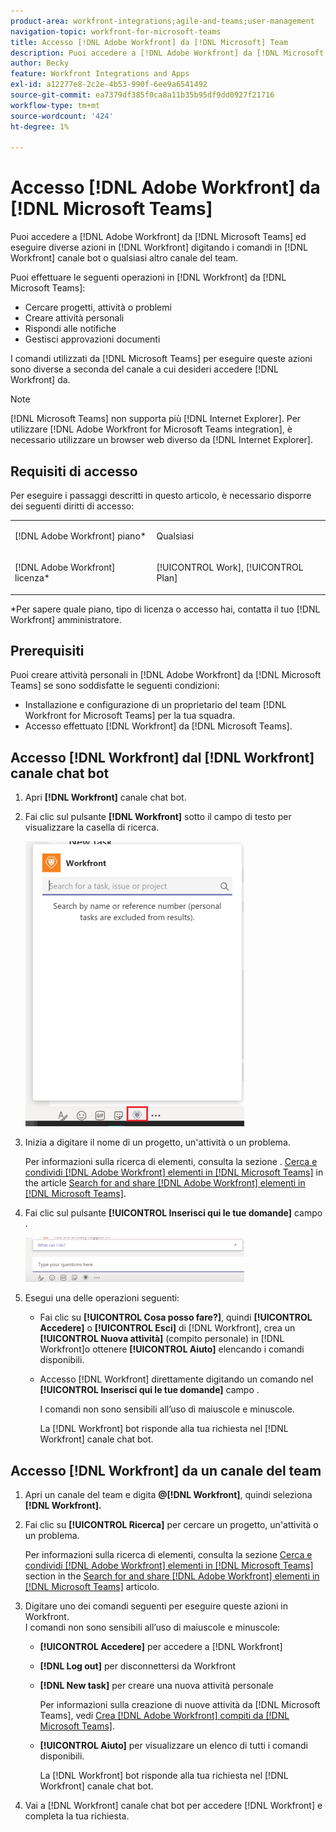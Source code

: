 ```yaml
---
product-area: workfront-integrations;agile-and-teams;user-management
navigation-topic: workfront-for-microsoft-teams
title: Accesso [!DNL Adobe Workfront] da [!DNL Microsoft] Team
description: Puoi accedere a [!DNL Adobe Workfront] da [!DNL Microsoft Teams] ed eseguire diverse azioni in [!DNL Workfront] digitando i comandi nel canale bot di Workfront o in qualsiasi altro canale del team.
author: Becky
feature: Workfront Integrations and Apps
exl-id: a12277e8-2c2e-4b53-990f-6ee9a6541492
source-git-commit: ea7379df385f0ca8a11b35b95df9dd0927f21716
workflow-type: tm+mt
source-wordcount: '424'
ht-degree: 1%

---
```


# Accesso [!DNL Adobe Workfront] da [!DNL Microsoft Teams]

Puoi accedere a [!DNL Adobe Workfront] da [!DNL Microsoft Teams] ed eseguire diverse azioni in [!DNL Workfront] digitando i comandi in [!DNL Workfront] canale bot o qualsiasi altro canale del team.

Puoi effettuare le seguenti operazioni in [!DNL Workfront] da [!DNL Microsoft Teams]:

* Cercare progetti, attività o problemi
* Creare attività personali
* Rispondi alle notifiche
* Gestisci approvazioni documenti

I comandi utilizzati da [!DNL Microsoft Teams] per eseguire queste azioni sono diverse a seconda del canale a cui desideri accedere [!DNL Workfront] da.

>[!NOTE]
>
>[!DNL Microsoft Teams] non supporta più [!DNL Internet Explorer]. Per utilizzare [!DNL Adobe Workfront for Microsoft Teams integration], è necessario utilizzare un browser web diverso da [!DNL Internet Explorer].

## Requisiti di accesso

Per eseguire i passaggi descritti in questo articolo, è necessario disporre dei seguenti diritti di accesso:

<table style="table-layout:auto"> 
 <col> 
 <col> 
 <tbody> 
  <tr> 
   <td role="rowheader">[!DNL Adobe Workfront] piano*</td> 
   <td> <p>Qualsiasi</p> </td> 
  </tr> 
  <tr> 
   <td role="rowheader">[!DNL Adobe Workfront] licenza*</td> 
   <td> <p>[!UICONTROL Work], [!UICONTROL Plan]</p> </td> 
  </tr> 
 </tbody> 
</table>

&#42;Per sapere quale piano, tipo di licenza o accesso hai, contatta il tuo [!DNL Workfront] amministratore.

## Prerequisiti

Puoi creare attività personali in [!DNL Adobe Workfront] da [!DNL Microsoft Teams] se sono soddisfatte le seguenti condizioni:

* Installazione e configurazione di un proprietario del team [!DNL Workfront for Microsoft Teams] per la tua squadra.
* Accesso effettuato [!DNL Workfront] da [!DNL Microsoft Teams].

## Accesso [!DNL Workfront] dal [!DNL Workfront] canale chat bot

1. Apri **[!DNL Workfront]** canale chat bot.
1. Fai clic sul pulsante **[!DNL Workfront]** sotto il campo di testo per visualizzare la casella di ricerca.

   ![team_search_box_in_the_bot_channel.PNG](assets/teams-search-box-in-the-bot-channel-350x456.png)

1. Inizia a digitare il nome di un progetto, un&#39;attività o un problema.

   Per informazioni sulla ricerca di elementi, consulta la sezione . [Cerca e condividi [!DNL Adobe Workfront] elementi in [!DNL Microsoft Teams]](../../workfront-integrations-and-apps/using-workfront-with-microsoft-teams/search-for-and-share-wf-items-in-ms-teams.md) in the article [Search for and share [!DNL Adobe Workfront] elementi in [!DNL Microsoft Teams]](../../workfront-integrations-and-apps/using-workfront-with-microsoft-teams/search-for-and-share-wf-items-in-ms-teams.md).

1. Fai clic sul pulsante **[!UICONTROL Inserisci qui le tue domande]** campo .

   ![ms_teams_type_your_Questions_here_and_what_can_I_do_fields.png](assets/ms-teams-type-your-questions-here-and-what-can-i-do-fields-350x71.png)

1. Esegui una delle operazioni seguenti:

   * Fai clic su **[!UICONTROL Cosa posso fare?]**, quindi **[!UICONTROL Accedere]** o **[!UICONTROL Esci]** di [!DNL Workfront], crea un **[!UICONTROL Nuova attività]** (compito personale) in [!DNL Workfront]o ottenere **[!UICONTROL Aiuto]** elencando i comandi disponibili.

   * Accesso [!DNL Workfront] direttamente digitando un comando nel **[!UICONTROL Inserisci qui le tue domande]** campo .

      I comandi non sono sensibili all’uso di maiuscole e minuscole.

      La [!DNL Workfront] bot risponde alla tua richiesta nel [!DNL Workfront] canale chat bot.

## Accesso [!DNL Workfront] da un canale del team

1. Apri un canale del team e digita **@[!DNL Workfront]**, quindi seleziona **[!DNL Workfront].**

1. Fai clic su **[!UICONTROL Ricerca]** per cercare un progetto, un&#39;attività o un problema.

   Per informazioni sulla ricerca di elementi, consulta la sezione [Cerca e condividi [!DNL Adobe Workfront] elementi in [!DNL Microsoft Teams]](../../workfront-integrations-and-apps/using-workfront-with-microsoft-teams/search-for-and-share-wf-items-in-ms-teams.md) section in the [Search for and share [!DNL Adobe Workfront] elementi in [!DNL Microsoft Teams]](../../workfront-integrations-and-apps/using-workfront-with-microsoft-teams/search-for-and-share-wf-items-in-ms-teams.md) articolo.

1. Digitare uno dei comandi seguenti per eseguire queste azioni in Workfront.\
   I comandi non sono sensibili all’uso di maiuscole e minuscole:

   * **[!UICONTROL Accedere]** per accedere a [!DNL Workfront]
   * **[!DNL Log out]** per disconnettersi da Workfront
   * **[!DNL New task]** per creare una nuova attività personale

      Per informazioni sulla creazione di nuove attività da [!DNL Microsoft Teams], vedi [Crea [!DNL Adobe Workfront] compiti da [!DNL Microsoft Teams]](../../workfront-integrations-and-apps/using-workfront-with-microsoft-teams/create-workfront-tasks-from-ms-teams.md).

   * **[!UICONTROL Aiuto]** per visualizzare un elenco di tutti i comandi disponibili.

      La [!DNL Workfront] bot risponde alla tua richiesta nel [!DNL Workfront] canale chat bot.

1. Vai a [!DNL Workfront] canale chat bot per accedere [!DNL Workfront] e completa la tua richiesta.
